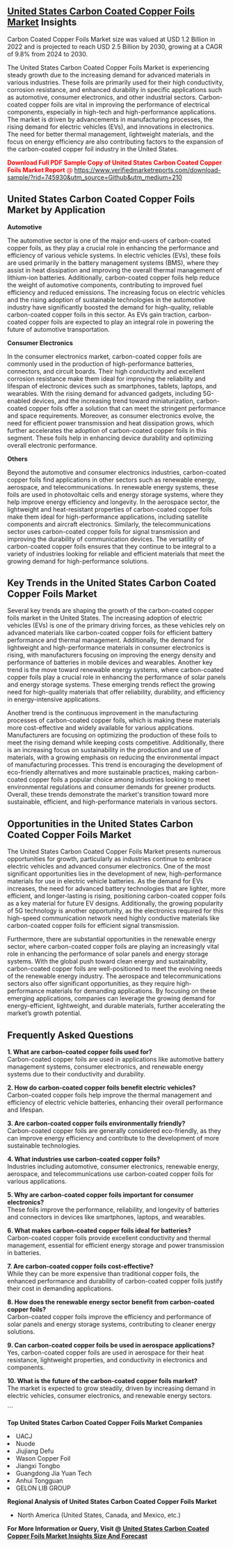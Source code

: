 <h2><a href="https://www.verifiedmarketreports.com/download-sample/?rid=745930&amp;utm_source=Github&amp;utm_medium=210" target="_blank">United States Carbon Coated Copper Foils Market</a> Insights</h2><p>Carbon Coated Copper Foils Market size was valued at USD 1.2 Billion in 2022 and is projected to reach USD 2.5 Billion by 2030, growing at a CAGR of 9.8% from 2024 to 2030.</p><p><p>The United States Carbon Coated Copper Foils Market is experiencing steady growth due to the increasing demand for advanced materials in various industries. These foils are primarily used for their high conductivity, corrosion resistance, and enhanced durability in specific applications such as automotive, consumer electronics, and other industrial sectors. Carbon-coated copper foils are vital in improving the performance of electrical components, especially in high-tech and high-performance applications. The market is driven by advancements in manufacturing processes, the rising demand for electric vehicles (EVs), and innovations in electronics. The need for better thermal management, lightweight materials, and the focus on energy efficiency are also contributing factors to the expansion of the carbon-coated copper foil industry in the United States. <p><span class=""><span style="color: #ff0000;"><strong>Download Full PDF Sample Copy of United States Carbon Coated Copper Foils Market Report</strong> @ </span><a href="https://www.verifiedmarketreports.com/download-sample/?rid=745930&amp;utm_source=Github&amp;utm_medium=210" target="_blank">https://www.verifiedmarketreports.com/download-sample/?rid=745930&amp;utm_source=Github&amp;utm_medium=210</a></span></p></p><h2>United States Carbon Coated Copper Foils Market by Application</h2><p><strong>Automotive</strong></p><p>The automotive sector is one of the major end-users of carbon-coated copper foils, as they play a crucial role in enhancing the performance and efficiency of various vehicle systems. In electric vehicles (EVs), these foils are used primarily in the battery management systems (BMS), where they assist in heat dissipation and improving the overall thermal management of lithium-ion batteries. Additionally, carbon-coated copper foils help reduce the weight of automotive components, contributing to improved fuel efficiency and reduced emissions. The increasing focus on electric vehicles and the rising adoption of sustainable technologies in the automotive industry have significantly boosted the demand for high-quality, reliable carbon-coated copper foils in this sector. As EVs gain traction, carbon-coated copper foils are expected to play an integral role in powering the future of automotive transportation.</p><p><strong>Consumer Electronics</strong></p><p>In the consumer electronics market, carbon-coated copper foils are commonly used in the production of high-performance batteries, connectors, and circuit boards. Their high conductivity and excellent corrosion resistance make them ideal for improving the reliability and lifespan of electronic devices such as smartphones, tablets, laptops, and wearables. With the rising demand for advanced gadgets, including 5G-enabled devices, and the increasing trend toward miniaturization, carbon-coated copper foils offer a solution that can meet the stringent performance and space requirements. Moreover, as consumer electronics evolve, the need for efficient power transmission and heat dissipation grows, which further accelerates the adoption of carbon-coated copper foils in this segment. These foils help in enhancing device durability and optimizing overall electronic performance.</p><p><strong>Others</strong></p><p>Beyond the automotive and consumer electronics industries, carbon-coated copper foils find applications in other sectors such as renewable energy, aerospace, and telecommunications. In renewable energy systems, these foils are used in photovoltaic cells and energy storage systems, where they help improve energy efficiency and longevity. In the aerospace sector, the lightweight and heat-resistant properties of carbon-coated copper foils make them ideal for high-performance applications, including satellite components and aircraft electronics. Similarly, the telecommunications sector uses carbon-coated copper foils for signal transmission and improving the durability of communication devices. The versatility of carbon-coated copper foils ensures that they continue to be integral to a variety of industries looking for reliable and efficient materials that meet the growing demand for high-performance solutions.</p><h2>Key Trends in the United States Carbon Coated Copper Foils Market</h2><p>Several key trends are shaping the growth of the carbon-coated copper foils market in the United States. The increasing adoption of electric vehicles (EVs) is one of the primary driving forces, as these vehicles rely on advanced materials like carbon-coated copper foils for efficient battery performance and thermal management. Additionally, the demand for lightweight and high-performance materials in consumer electronics is rising, with manufacturers focusing on improving the energy density and performance of batteries in mobile devices and wearables. Another key trend is the move toward renewable energy systems, where carbon-coated copper foils play a crucial role in enhancing the performance of solar panels and energy storage systems. These emerging trends reflect the growing need for high-quality materials that offer reliability, durability, and efficiency in energy-intensive applications.</p><p>Another trend is the continuous improvement in the manufacturing processes of carbon-coated copper foils, which is making these materials more cost-effective and widely available for various applications. Manufacturers are focusing on optimizing the production of these foils to meet the rising demand while keeping costs competitive. Additionally, there is an increasing focus on sustainability in the production and use of materials, with a growing emphasis on reducing the environmental impact of manufacturing processes. This trend is encouraging the development of eco-friendly alternatives and more sustainable practices, making carbon-coated copper foils a popular choice among industries looking to meet environmental regulations and consumer demands for greener products. Overall, these trends demonstrate the market's transition toward more sustainable, efficient, and high-performance materials in various sectors.</p><h2>Opportunities in the United States Carbon Coated Copper Foils Market</h2><p>The United States Carbon Coated Copper Foils Market presents numerous opportunities for growth, particularly as industries continue to embrace electric vehicles and advanced consumer electronics. One of the most significant opportunities lies in the development of new, high-performance materials for use in electric vehicle batteries. As the demand for EVs increases, the need for advanced battery technologies that are lighter, more efficient, and longer-lasting is rising, positioning carbon-coated copper foils as a key material for future EV designs. Additionally, the growing popularity of 5G technology is another opportunity, as the electronics required for this high-speed communication network need highly conductive materials like carbon-coated copper foils for efficient signal transmission.</p><p>Furthermore, there are substantial opportunities in the renewable energy sector, where carbon-coated copper foils are playing an increasingly vital role in enhancing the performance of solar panels and energy storage systems. With the global push toward clean energy and sustainability, carbon-coated copper foils are well-positioned to meet the evolving needs of the renewable energy industry. The aerospace and telecommunications sectors also offer significant opportunities, as they require high-performance materials for demanding applications. By focusing on these emerging applications, companies can leverage the growing demand for energy-efficient, lightweight, and durable materials, further accelerating the market’s growth potential.</p><h2>Frequently Asked Questions</h2><p><strong>1. What are carbon-coated copper foils used for?</strong><br> Carbon-coated copper foils are used in applications like automotive battery management systems, consumer electronics, and renewable energy systems due to their conductivity and durability.</p><p><strong>2. How do carbon-coated copper foils benefit electric vehicles?</strong><br> Carbon-coated copper foils help improve the thermal management and efficiency of electric vehicle batteries, enhancing their overall performance and lifespan.</p><p><strong>3. Are carbon-coated copper foils environmentally friendly?</strong><br> Carbon-coated copper foils are generally considered eco-friendly, as they can improve energy efficiency and contribute to the development of more sustainable technologies.</p><p><strong>4. What industries use carbon-coated copper foils?</strong><br> Industries including automotive, consumer electronics, renewable energy, aerospace, and telecommunications use carbon-coated copper foils for various applications.</p><p><strong>5. Why are carbon-coated copper foils important for consumer electronics?</strong><br> These foils improve the performance, reliability, and longevity of batteries and connectors in devices like smartphones, laptops, and wearables.</p><p><strong>6. What makes carbon-coated copper foils ideal for batteries?</strong><br> Carbon-coated copper foils provide excellent conductivity and thermal management, essential for efficient energy storage and power transmission in batteries.</p><p><strong>7. Are carbon-coated copper foils cost-effective?</strong><br> While they can be more expensive than traditional copper foils, the enhanced performance and durability of carbon-coated copper foils justify their cost in demanding applications.</p><p><strong>8. How does the renewable energy sector benefit from carbon-coated copper foils?</strong><br> Carbon-coated copper foils improve the efficiency and performance of solar panels and energy storage systems, contributing to cleaner energy solutions.</p><p><strong>9. Can carbon-coated copper foils be used in aerospace applications?</strong><br> Yes, carbon-coated copper foils are used in aerospace for their heat resistance, lightweight properties, and conductivity in electronics and components.</p><p><strong>10. What is the future of the carbon-coated copper foils market?</strong><br> The market is expected to grow steadily, driven by increasing demand in electric vehicles, consumer electronics, and renewable energy sectors.</p>```</p><p><strong>Top United States Carbon Coated Copper Foils Market Companies</strong></p><div data-test-id=""><p><li>UACJ</li><li> Nuode</li><li> Jiujiang Defu</li><li> Wason Copper Foil</li><li> Jiangxi Tongbo</li><li> Guangdong Jia Yuan Tech</li><li> Anhui Tongguan</li><li> GELON LIB GROUP</li></p><div><strong>Regional Analysis of&nbsp;United States Carbon Coated Copper Foils Market</strong></div><ul><li dir="ltr"><p dir="ltr">North America&nbsp;(United States, Canada, and Mexico, etc.)</p></li></ul><p><strong>For More Information or Query, Visit @&nbsp;</strong><strong><a href="https://www.verifiedmarketreports.com/product/carbon-coated-copper-foils-market/?utm_source=Github&amp;utm_medium=210" target="_blank">United States Carbon Coated Copper Foils Market Insights Size And Forecast</a></strong></p></div>
